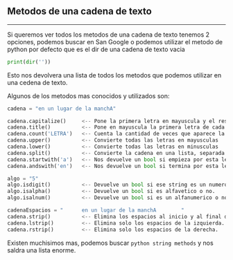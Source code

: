 ## Metodos de una cadena de texto
---

Si queremos ver todos los metodos de una cadena de texto tenemos 2 opciones, podemos buscar en San Google o podemos utilizar el metodo de python por defecto que es el dir de una cadena de texto vacia 
```python
print(dir(''))
```

Esto nos devolvera una lista de todos los metodos que podemos utilizar en una cedena de texto.

Algunos de los metodos mas conocidos y utilizados son:

```python
cadena = "en un lugar de la manchA"

cadena.capitalize()     <-- Pone la primera letra en mayuscula y el resto minusculas
cadena.title()          <-- Pone en mayuscula la primera letra de cada palabra
cadena.count('LETRA')   <-- Cuenta la cantidad de veces que aparece la letra en la frase
cadena.upper()          <-- Convierte todas las letras en mayusculas  
cadena.lower()          <-- Convierte todas las letras en minusculas
cadena.split()          <-- Convierte la cadena en una lista, separada por los espacios o por donde le digamos en los parametros.
cadena.startwith('a')   <-- Nos devuelve un bool si empieza por esta letra o palabra
cadena.andswith('en')   <-- Nos devuelve un bool si termina por esta letra o palabra

algo = "5"
algo.isdigit()          <-- Devuelve un bool si ese string es un numero o no.
algo.isalpha()          <-- Devuelve un bool si es alfavetico o no. 
algo.isalnum()          <-- Devuelve un bool si es un alfanumerico o no.

cadenaEspacios = "      en un lugar de la manchA        "
cadena.strip()          <-- Elimina los espacios al inicio y al final de los strings.
cadena.lstrip()         <-- Elimina solo los espacios de la izquierda.
cadena.rstrip()         <-- Elimina solo los espacios de la derecha.
```

Existen muchisimos mas, podemos buscar ```python string methods``` y nos saldra una lista enorme.